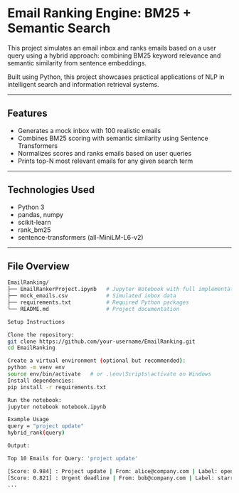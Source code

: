 # Email Ranking Engine: BM25 + Semantic Search

This project simulates an email inbox and ranks emails based on a user query using a hybrid approach: combining BM25 keyword relevance and semantic similarity from sentence embeddings.

Built using Python, this project showcases practical applications of NLP in intelligent search and information retrieval systems.

---

## Features

- Generates a mock inbox with 100 realistic emails
- Combines BM25 scoring with semantic similarity using Sentence Transformers
- Normalizes scores and ranks emails based on user queries
- Prints top-N most relevant emails for any given search term

---

## Technologies Used

- Python 3
- pandas, numpy
- scikit-learn
- rank_bm25
- sentence-transformers (all-MiniLM-L6-v2)

---

## File Overview

```bash
EmailRanking/
├── EmailRankerProject.ipynb   # Jupyter Notebook with full implementation
├── mock_emails.csv            # Simulated inbox data
├── requirements.txt           # Required Python packages
└── README.md                  # Project documentation

Setup Instructions

Clone the repository:
git clone https://github.com/your-username/EmailRanking.git
cd EmailRanking

Create a virtual environment (optional but recommended):
python -m venv env
source env/bin/activate   # or .\env\Scripts\activate on Windows
Install dependencies:
pip install -r requirements.txt

Run the notebook:
jupyter notebook notebook.ipynb

Example Usage
query = "project update"
hybrid_rank(query)

Output:

Top 10 Emails for Query: 'project update'

[Score: 0.984] : Project update | From: alice@company.com | Label: opened
[Score: 0.821] : Urgent deadline | From: bob@company.com | Label: starred
...
